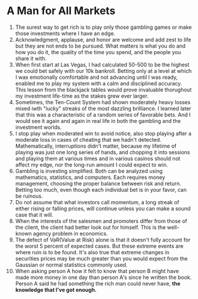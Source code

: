 # A Man for All Markets

1. The surest way to get rich is to play only those gambling games or make those investments where I have an edge. 
2. Acknowledgment, applause, and honor are welcome and add zest to life but they are not ends to be pursued. What matters is what you do and how you do it, the quality of the time you spend, and the people you share it with.
3. When first start at Las Vegas, I had calculated 50-500 to be the highest we could bet safely with our 10k bankroll. Betting only at a level at which I was emotionally comfortable and not advancing until I was ready, enabled me to play my system with a calm and disciplined accuracy. This lesson from the blackjack tables would prove invaluable thorughout my investment life-time as the stakes grew ever larger. 
4. Sometimes, the Ten-Count System had shown moderately heavy losses mixed iwth "lucky" streaks of the most dazzling brilliance. I learned later that this was a characteristic of a random series of favorable bets. And I would see it again and again in real life in both the gambling and the investment worlds. 
5. I stop play when moderated win to avoid notice, also stop playing after a moderate loss in cases of cheating that we hadn't detected. Mathematically, interruptions didn't matter, because my lifetime of playing was just one long series of hands, and chopping it into sessions and playing them at various times and in various casinos should not affect my edge, nor the long-run amount I could expect to win. 
6. Gambling is investing simplified. Both can be analyzed using mathematics, statistics, and computers. Each requires money management, choosing the proper balance between risk and return. Betting too much, even though each individual bet is in your favor, can be ruinous. 
7. Do not assume that what investors call momentum, a long streak of either rising or falling prices, will continue unless you can make a sound case that it will.
8. When the interests of the salesmen and promoters differ from those of the client, the client had better look out for himself. This is the well-known agency problem in economics. 
9. The defect of VaR(Value at Risk) alone is that it doesn't fully account for the worst 5 percent of expected cases. But these extreme events are where ruin is to be found. It's also true that extreme changes in securities prices may be much greater than you would expect from the Gaussian or normal statistics commonly used.
10. When asking person A how it felt to know that person B might have made more money in one day than person A's since he written the book. Person A said he had something the rich man could never have, **the knowledge that I've got enough.** 
